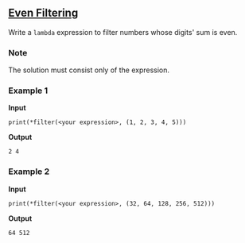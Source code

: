 ## [Even Filtering](../../../solutions/4.2/42_i.py)

Write a `lambda` expression to filter numbers whose digits' sum is even.

### Note

The solution must consist only of the expression.

### Example 1

__Input__
```plaintext
print(*filter(<your expression>, (1, 2, 3, 4, 5)))
```

__Output__
```plaintext
2 4
```

### Example 2

__Input__
```plaintext
print(*filter(<your expression>, (32, 64, 128, 256, 512)))
```

__Output__
```plaintext
64 512
```